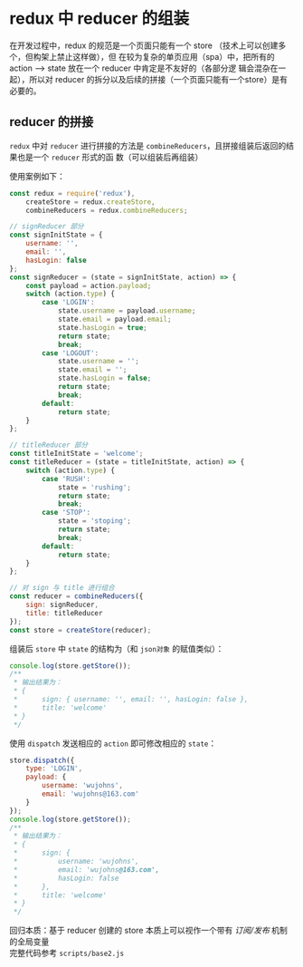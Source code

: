 # redux 中 reducer 的组装  
在开发过程中，redux 的规范是一个页面只能有一个 store （技术上可以创建多个，但构架上禁止这样做），但
在较为复杂的单页应用（spa）中，把所有的 action --> state 放在一个 reducer 中肯定是不友好的（各部分逻
辑会混杂在一起），所以对 reducer 的拆分以及后续的拼接（一个页面只能有一个store）是有必要的。  

## reducer 的拼接  
`redux` 中对 `reducer` 进行拼接的方法是 `combineReducers`，且拼接组装后返回的结果也是一个 `reducer` 形式的函
数（可以组装后再组装）  

使用案例如下：
```javascript
const redux = require('redux'),
    createStore = redux.createStore,
    combineReducers = redux.combineReducers;

// signReducer 部分
const signInitState = {
    username: '',
    email: '',
    hasLogin: false
};
const signReducer = (state = signInitState, action) => {
    const payload = action.payload;
    switch (action.type) {
        case 'LOGIN':
            state.username = payload.username;
            state.email = payload.email;
            state.hasLogin = true;
            return state;
            break;
        case 'LOGOUT':
            state.username = '';
            state.email = '';
            state.hasLogin = false;
            return state;
            break;
        default:
            return state;
    } 
};

// titleReducer 部分
const titleInitState = 'welcome';
const titleReducer = (state = titleInitState, action) => {
    switch (action.type) {
        case 'RUSH':
            state = 'rushing';
            return state;
            break;
        case 'STOP':
            state = 'stoping';
            return state;
            break;
        default:
            return state;
    }
};

// 对 sign 与 title 进行组合
const reducer = combineReducers({
    sign: signReducer,
    title: titleReducer
});
const store = createStore(reducer);
```

组装后 `store` 中 `state` 的结构为（和 `json对象` 的赋值类似）： 
```javascript
console.log(store.getStore());
/**
 * 输出结果为：
 * {
 *      sign: { username: '', email: '', hasLogin: false },
 *      title: 'welcome'   
 * }
 */
```

使用 `dispatch` 发送相应的 `action` 即可修改相应的 `state`：
```javascript
store.dispatch({
    type: 'LOGIN',
    payload: {
        username: 'wujohns',
        email: 'wujohns@163.com'
    }
});
console.log(store.getStore());
/**
 * 输出结果为：
 * {
 *      sign: {
 *          username: 'wujohns',
 *          email: 'wujohns@163.com',
 *          hasLogin: false
 *      },
 *      title: 'welcome'   
 * }
 */
```

回归本质：基于 reducer 创建的 store 本质上可以视作一个带有 *订阅/发布* 机制的全局变量  
完整代码参考 `scripts/base2.js`